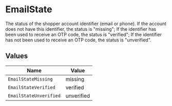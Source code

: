 # EmailState

The status of the shopper account identifier (email or phone). If the account does not have this identifier, the status is "missing"; If the identifier has been used to receive an OTP code, the status is "verified"; If the identifier has not been used to receive an OTP code, the status is "unverified".


## Values

| Name                   | Value                  |
| ---------------------- | ---------------------- |
| `EmailStateMissing`    | missing                |
| `EmailStateVerified`   | verified               |
| `EmailStateUnverified` | unverified             |